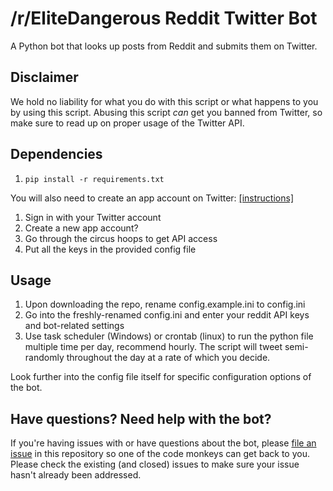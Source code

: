 # /r/EliteDangerous Reddit Twitter Bot

A Python bot that looks up posts from Reddit and submits them on Twitter.

## Disclaimer

We hold no liability for what you do with this script or what happens to you by using this script. Abusing this script *can* get you banned from Twitter, so make sure to read up on proper usage of the Twitter API.

## Dependencies

1. `pip install -r requirements.txt`
    
You will also need to create an app account on Twitter: [[instructions]](https://dev.twitter.com/apps)

1. Sign in with your Twitter account
2. Create a new app account?
3. Go through the circus hoops to get API access
4. Put all the keys in the provided config file

## Usage

1. Upon downloading the repo, rename config.example.ini to config.ini
2. Go into the freshly-renamed config.ini and enter your reddit API keys and bot-related settings
3. Use task scheduler (Windows) or crontab (linux) to run the python file multiple time per day, recommend hourly. The script will tweet semi-randomly throughout the day at a rate of which you decide.
 
Look further into the config file itself for specific configuration options of the bot.

## Have questions? Need help with the bot?

If you're having issues with or have questions about the bot, please [file an issue](https://github.com/EliteDangerous-Subreddit/reddit-twitter-bot/issues) in this repository so one of the code monkeys can get back to you. Please check the existing (and closed) issues to make sure your issue hasn't already been addressed.
